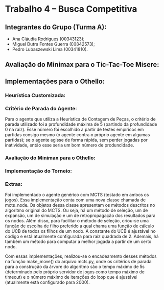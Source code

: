 # Trabalho 4 – Busca Competitiva

## Integrantes do Grupo (Turma A):

- Ana Cláudia Rodrigues (00343123);
- Miguel Dutra Fontes Guerra (00342573);
- Pedro Lubaszewski Lima (00341810).

## Avaliação do Minimax para o Tic-Tac-Toe Misere:

<!-- 
    Colocar aqui um relatório do desempenho da implementação do Minimax para o Tic-Tac-Toe Misere. Além disso, responder:
    (i)   O minimax sempre ganha ou empata jogando contra o randomplayer?
    (ii)  O minimax sempre empata consigo mesmo?
    (iii) O minimax não perde para você quando você usa a sua melhor estratégia?
-->

## Implementações para o Othello:

### Heurística Customizada:

<!--
    Explicar como funciona e como foi elaborada a heurística customizada. Se foi consultada alguma fonte (site, livro, ...),
    referenciar aqui e explicar como que foi utilizado o conteúdo da referência (foi implementado exatamente como a referência,
    foi a inspiração para a implementação, foi uma combinação dessa e mais alguma outra referência, etc.).
-->

### Critério de Parada do Agente:

Para o agente que utiliza a Heurística de Contagem de Peças, o critério de parada utilizado foi a profundidade máxima de 5 (partindo
da profundidade 0 na raiz). Esse número foi escolhido a partir de testes empíricos em partidas consigo mesmo (o agente contra o próprio
agente em algumas partidas); se o agente agisse de forma rápida, sem perder jogadas por inatividade, então esse seria um bom número de
produndidade.

<!--
    Explicar qual foi o critério de parada do algoritmo minimax para os demais agentes de Othello (profundidade máxima fixa?
    aprofundamento iterativo parado por tempo? Etc...).
-->

### Avaliação do Minimax para o Othello:

<!--
    Realizar o mini-torneio abaixo, relatando quem ganhou (ou se houve empate) em cada partida e o número final de peças de cada
    agente. Na lista a seguir, o nome do agente da esquerda começa a jogar naquela partida:
    Partidas:
    - Contagem de peças x Valor posicional;
    - Valor posicional x Contagem de peças;
    - Contagem de peças x Heurística customizada;
    - Heurística customizada x Contagem de peças;
    - Valor posicional x Heurística customizada;
    - Heurística customizada x Valor posicional;
    - MCTS x Contagem de peças;
    - Contagem de peças x MCTS;
    - MCTS x Valor posicional;
    - Valor posicional x MCTS;
    - MCTS x Heurística customizada;
    - Heurística customizada x MCTS.

    Relatar também qual foi a implementação mais bem sucedida de todas (com mais vitórias e, em caso de empates, que capturou mais
    peças).
-->

### Implementação do Torneio:

<!--
    Explicar qual e o porquê da implementação escolhida para o torneio.
-->

### Extras:

Foi implementado o agente genérico com MCTS (testado em ambos os jogos). Essa implementação conta com uma nova classe chamada de
mcts_node. Os objetos dessa classe apresentam os métodos descritos no algoritmo original do MCTS. Ou seja, há um método de seleção,
um de expansão, um de simulação e um de retropropagação dos resultados para os nodos. Além disso, para facilitar o método de seleção,
criou-se uma função de escolha de filho preferido a qual chama uma função de cálculo do UCB de todos os filhos de um nodo. A constante
do UCB é ajustável no código e está atualmente configurada para raiz quadrada de 2. Ademais, há também um método para computar a melhor
jogada a partir de um certo nodo.

Com essas implementações, realizou-se o encadeamento desses métodos na função make_move() do arquivo mcts.py, onde os critérios de parada
para a construção da árvore do algoritmo são o tempo máximo de 5s (determinado pelo próprio servidor de jogos como tempo máximo de timeout)
e o número máximo de iterações do loop que é ajustável (atualmente está configurado para 2000).

<!--
    Relatar quaisquer outros extras implementados ao longo do trabalho (como melhorias não vistas em aula).
-->
